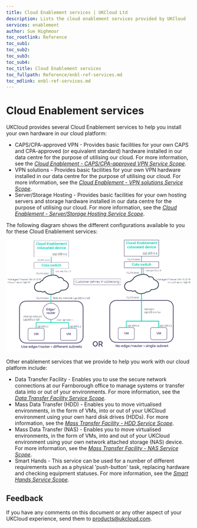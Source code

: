 ```yaml
---
title: Cloud Enablement services | UKCloud Ltd
description: Lists the cloud enablement services provided by UKCloud
services: enablement
author: Sue Highmoor
toc_rootlink: Reference
toc_sub1: 
toc_sub2:
toc_sub3:
toc_sub4:
toc_title: Cloud Enablement services
toc_fullpath: Reference/enbl-ref-services.md
toc_mdlink: enbl-ref-services.md
---
```


# Cloud Enablement services

UKCloud provides several Cloud Enablement services to help you install your own hardware in our cloud platform:

- CAPS/CPA-approved VPN - Provides basic facilities for your own CAPS and CPA-approved (or equivalent standard) hardware installed in our data centre for the purpose of utilising our cloud. For more information, see the [*Cloud Enablement - CAPS/CPA-approved VPN Service Scope*](enbl-sco-capscpa.md).
- VPN solutions - Provides basic facilities for your own VPN hardware installed in our data centre for the purpose of utilising our cloud. For more information, see the [*Cloud Enablement - VPN solutions Service Scope*](enbl-sco-vpn.md).
- Server/Storage Hosting - Provides basic facilities for your own hosting servers and storage hardware installed in our data centre for the purpose of utilising our cloud. For more information, see the [*Cloud Enablement - Server/Storage Hosting Service Scope*](enbl-sco-hosting.md).

The following diagram shows the different configurations available to you for these Cloud Enablement services:

![Cloud Enablement configuration](images/enbl-config.png)

Other enablement services that we provide to help you work with our cloud platform include:

- Data Transfer Facility - Enables you to use the secure network connections at our Farnborough office to manage systems or transfer data into or out of your environments. For more information, see the [*Data Transfer Facility Service Scope*](enbl-sco-dtf.md).
- Mass Data Transfer (HDD) - Enables you to move virtualised environments, in the form of VMs, into or out of your UKCloud environment using your own hard disk drives (HDDs). For more information, see the [*Mass Transfer Facility - HDD Service Scope*](enbl-sco-mtf-hdd.md).
- Mass Data Transfer (NAS) - Enables you to move virtualised environments, in the form of VMs, into and out of your UKCloud environment using your own network attached storage (NAS) device. For more information, see the [*Mass Transfer Facility - NAS Service Scope*](enbl-sco-mtf-nas.md).
- Smart Hands - This service can be used for a number of different requirements such as a physical 'push-button' task, replacing hardware and checking equipment statuses. For more information, see the [*Smart Hands Service Scope*](enbl-sco-smart-hands.md).

## Feedback

If you have any comments on this document or any other aspect of your UKCloud experience, send them to <products@ukcloud.com>.